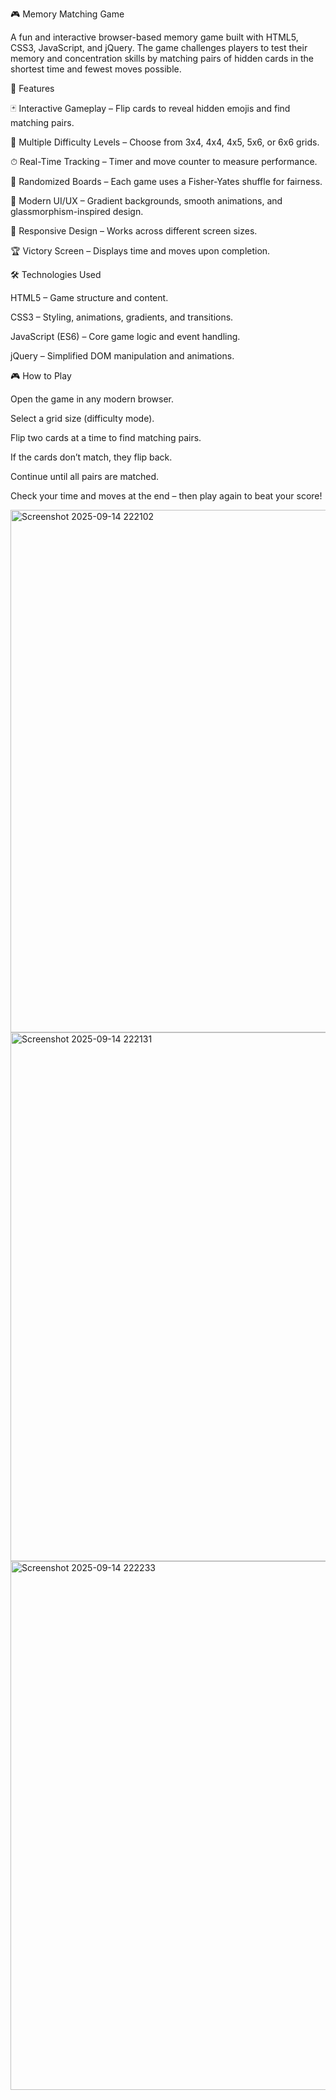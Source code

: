 🎮 Memory Matching Game

A fun and interactive browser-based memory game built with HTML5, CSS3, JavaScript, and jQuery. The game challenges players to test their memory and concentration skills by matching pairs of hidden cards in the shortest time and fewest moves possible.

🚀 Features

🃏 Interactive Gameplay – Flip cards to reveal hidden emojis and find matching pairs.

🎯 Multiple Difficulty Levels – Choose from 3x4, 4x4, 4x5, 5x6, or 6x6 grids.

⏱ Real-Time Tracking – Timer and move counter to measure performance.

🔀 Randomized Boards – Each game uses a Fisher-Yates shuffle for fairness.

🎨 Modern UI/UX – Gradient backgrounds, smooth animations, and glassmorphism-inspired design.

📱 Responsive Design – Works across different screen sizes.

🏆 Victory Screen – Displays time and moves upon completion.



🛠️ Technologies Used

HTML5 – Game structure and content.

CSS3 – Styling, animations, gradients, and transitions.

JavaScript (ES6) – Core game logic and event handling.

jQuery – Simplified DOM manipulation and animations.



🎮 How to Play

Open the game in any modern browser.

Select a grid size (difficulty mode).

Flip two cards at a time to find matching pairs.

If the cards don’t match, they flip back.

Continue until all pairs are matched.

Check your time and moves at the end – then play again to beat your score!


<img width="1903" height="836" alt="Screenshot 2025-09-14 222102" src="https://github.com/user-attachments/assets/016ac4cc-c208-419d-abab-8e10f10419c0" />
<img width="1894" height="846" alt="Screenshot 2025-09-14 222131" src="https://github.com/user-attachments/assets/f5821a5f-5f98-4219-9a90-0f0b47e4f13f" />
<img width="1893" height="846" alt="Screenshot 2025-09-14 222233" src="https://github.com/user-attachments/assets/73a42f8d-0427-4e70-8a9a-959f33e3f80f" />
